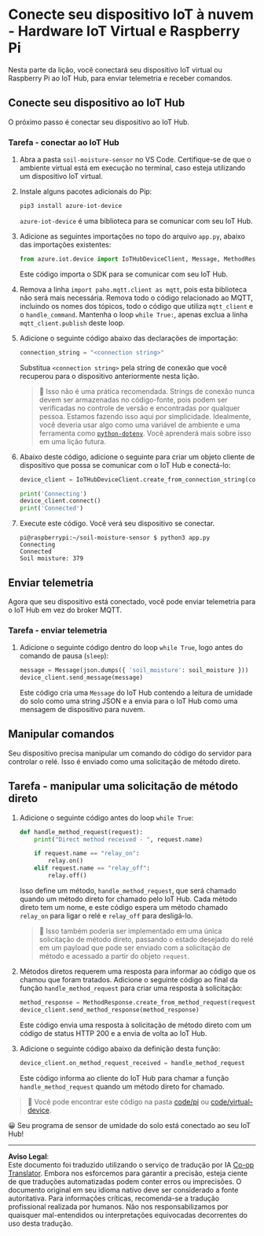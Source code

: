 <!--
CO_OP_TRANSLATOR_METADATA:
{
  "original_hash": "3ac42e284a7222c0e83d2d43231a364f",
  "translation_date": "2025-08-28T04:07:45+00:00",
  "source_file": "2-farm/lessons/4-migrate-your-plant-to-the-cloud/single-board-computer-connect-hub.md",
  "language_code": "br"
}
-->
# Conecte seu dispositivo IoT à nuvem - Hardware IoT Virtual e Raspberry Pi

Nesta parte da lição, você conectará seu dispositivo IoT virtual ou Raspberry Pi ao IoT Hub, para enviar telemetria e receber comandos.

## Conecte seu dispositivo ao IoT Hub

O próximo passo é conectar seu dispositivo ao IoT Hub.

### Tarefa - conectar ao IoT Hub

1. Abra a pasta `soil-moisture-sensor` no VS Code. Certifique-se de que o ambiente virtual está em execução no terminal, caso esteja utilizando um dispositivo IoT virtual.

1. Instale alguns pacotes adicionais do Pip:

    ```sh
    pip3 install azure-iot-device
    ```

    `azure-iot-device` é uma biblioteca para se comunicar com seu IoT Hub.

1. Adicione as seguintes importações no topo do arquivo `app.py`, abaixo das importações existentes:

    ```python
    from azure.iot.device import IoTHubDeviceClient, Message, MethodResponse
    ```

    Este código importa o SDK para se comunicar com seu IoT Hub.

1. Remova a linha `import paho.mqtt.client as mqtt`, pois esta biblioteca não será mais necessária. Remova todo o código relacionado ao MQTT, incluindo os nomes dos tópicos, todo o código que utiliza `mqtt_client` e o `handle_command`. Mantenha o loop `while True:`, apenas exclua a linha `mqtt_client.publish` deste loop.

1. Adicione o seguinte código abaixo das declarações de importação:

    ```python
    connection_string = "<connection string>"
    ```

    Substitua `<connection string>` pela string de conexão que você recuperou para o dispositivo anteriormente nesta lição.

    > 💁 Isso não é uma prática recomendada. Strings de conexão nunca devem ser armazenadas no código-fonte, pois podem ser verificadas no controle de versão e encontradas por qualquer pessoa. Estamos fazendo isso aqui por simplicidade. Idealmente, você deveria usar algo como uma variável de ambiente e uma ferramenta como [`python-dotenv`](https://pypi.org/project/python-dotenv/). Você aprenderá mais sobre isso em uma lição futura.

1. Abaixo deste código, adicione o seguinte para criar um objeto cliente de dispositivo que possa se comunicar com o IoT Hub e conectá-lo:

    ```python
    device_client = IoTHubDeviceClient.create_from_connection_string(connection_string)

    print('Connecting')
    device_client.connect()
    print('Connected')
    ```

1. Execute este código. Você verá seu dispositivo se conectar.

    ```output
    pi@raspberrypi:~/soil-moisture-sensor $ python3 app.py 
    Connecting
    Connected
    Soil moisture: 379
    ```

## Enviar telemetria

Agora que seu dispositivo está conectado, você pode enviar telemetria para o IoT Hub em vez do broker MQTT.

### Tarefa - enviar telemetria

1. Adicione o seguinte código dentro do loop `while True`, logo antes do comando de pausa (`sleep`):

    ```python
    message = Message(json.dumps({ 'soil_moisture': soil_moisture }))
    device_client.send_message(message)
    ```

    Este código cria uma `Message` do IoT Hub contendo a leitura de umidade do solo como uma string JSON e a envia para o IoT Hub como uma mensagem de dispositivo para nuvem.

## Manipular comandos

Seu dispositivo precisa manipular um comando do código do servidor para controlar o relé. Isso é enviado como uma solicitação de método direto.

## Tarefa - manipular uma solicitação de método direto

1. Adicione o seguinte código antes do loop `while True`:

    ```python
    def handle_method_request(request):
        print("Direct method received - ", request.name)
    
        if request.name == "relay_on":
            relay.on()
        elif request.name == "relay_off":
            relay.off()    
    ```

    Isso define um método, `handle_method_request`, que será chamado quando um método direto for chamado pelo IoT Hub. Cada método direto tem um nome, e este código espera um método chamado `relay_on` para ligar o relé e `relay_off` para desligá-lo.

    > 💁 Isso também poderia ser implementado em uma única solicitação de método direto, passando o estado desejado do relé em um payload que pode ser enviado com a solicitação de método e acessado a partir do objeto `request`.

1. Métodos diretos requerem uma resposta para informar ao código que os chamou que foram tratados. Adicione o seguinte código ao final da função `handle_method_request` para criar uma resposta à solicitação:

    ```python
    method_response = MethodResponse.create_from_method_request(request, 200)
    device_client.send_method_response(method_response)
    ```

    Este código envia uma resposta à solicitação de método direto com um código de status HTTP 200 e a envia de volta ao IoT Hub.

1. Adicione o seguinte código abaixo da definição desta função:

    ```python
    device_client.on_method_request_received = handle_method_request
    ```

    Este código informa ao cliente do IoT Hub para chamar a função `handle_method_request` quando um método direto for chamado.

> 💁 Você pode encontrar este código na pasta [code/pi](../../../../../2-farm/lessons/4-migrate-your-plant-to-the-cloud/code/pi) ou [code/virtual-device](../../../../../2-farm/lessons/4-migrate-your-plant-to-the-cloud/code/virtual-device).

😀 Seu programa de sensor de umidade do solo está conectado ao seu IoT Hub!

---

**Aviso Legal**:  
Este documento foi traduzido utilizando o serviço de tradução por IA [Co-op Translator](https://github.com/Azure/co-op-translator). Embora nos esforcemos para garantir a precisão, esteja ciente de que traduções automatizadas podem conter erros ou imprecisões. O documento original em seu idioma nativo deve ser considerado a fonte autoritativa. Para informações críticas, recomenda-se a tradução profissional realizada por humanos. Não nos responsabilizamos por quaisquer mal-entendidos ou interpretações equivocadas decorrentes do uso desta tradução.